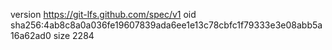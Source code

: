 version https://git-lfs.github.com/spec/v1
oid sha256:4ab8c8a0a036fe19607839ada6ee1e13c78cbfc1f79333e3e08abb5a16a62ad0
size 2284

